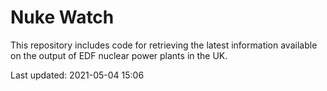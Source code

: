 # Nuke Watch

This repository includes code for retrieving the latest information available on the output of EDF nuclear power plants in the UK.

Last updated: 2021-05-04 15:06